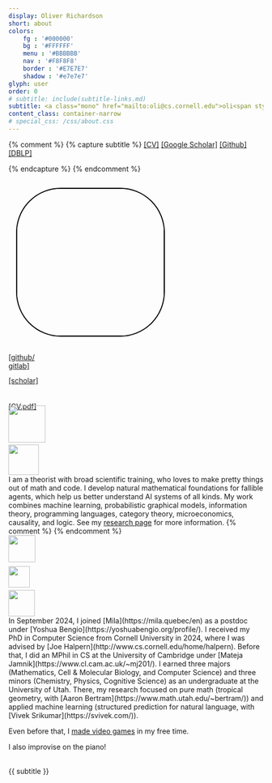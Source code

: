 ```yaml
---
display: Oliver Richardson
short: about
colors:
    fg : '#000000'
    bg : '#FFFFFF'
    menu : '#BBBBBB'
    nav : '#F8F8F8'
    border : '#E7E7E7'
    shadow : '#e7e7e7'
glyph: user
order: 0
# subtitle: include(subtitle-links.md)
subtitle: <a class="mono" href="mailto:oli@cs.cornell.edu">oli<span style="margin-left:5px;margin-right:5px;font-family:sans-serif;">@</span>cs.cornell.edu</a>
content_class: container-narrow
# special_css: /css/about.css
---
```

{% comment %}
{% capture subtitle %}
[[CV]](/files/cv.pdf)
[[Google Scholar]](https://scholar.google.com/citations?user=5_yI4jIAAAAJ)
[[Github]](https://github.com/orichardson)
[[DBLP]](https://dblp.org/pid/281/7499.html)
<!-- [[Twitter]]()
[[Instagram]]() -->
{% endcapture %}
{% endcomment %}

<div class="portrait">
<!-- ![portrait](/images/me-1.jpg) -->
<!-- <img src="{{ site.baseurl }}/images/me-1-cropped.jpg" style="width:200px;float:right;margin-left:15px;border-radius:50%;"/> -->
<!-- <img src="{{ site.baseurl }}/images/me-2-cropped.jpg" style="width:25vw; margin-left:15px;border-radius:50%;"/> -->
<!-- <img src="{{ site.baseurl }}/images/me-3-cropped.jpg" style="width:350px;float:right;margin:15px;border-radius:50%;"/> -->
<!-- <img src="{{ site.baseurl }}/images/me-3--crop2.jpg" 
    style="width:360px;margin:15px;border-radius:50%;border:2px solid black;max-width:90vw;"/> -->
<img src="{{ site.baseurl }}/images/me4-cropped.jpg" 
    style="width:290px;margin:15px;border-radius:30%;border:2px solid black;max-width:80vw;"/>
<!-- <img src="{{ site.baseurl }}/images/me-3-cropped.jpg" 
style="width:450px;margin:15px;border-radius:50%;border:2px solid black;max-width:90vw;"/> -->
<!-- <img src="/images/me-3--crop2.jpg" style="width:350px;margin:15px;margin-left:30px;border-radius:50%;"/> -->
<!-- <img src="/images/me-2-cropped.jpg" style="width:350px;height=305px;margin:15px;margin-left:30px;border-radius:50%;"/> -->
<div class="icon-panel">
<!-- <a href="mailto:" title="email"><i class="fas fa-envelope"></i></a> -->
    <a href="https://github.com/orichardson" title="GitHub" style="margin-right:-5px"
             target="_blank" rel="noopener noreferrer">
        <i class="fab fa-github" style="margin-right:-9px"></i>
        <br/>
        <span class="icon-label">[github/</span>
        </a>
    <a href="https://gitlab.com/zaytuna" title="GitLab">
        <i class="fab fa-gitlab" style="margin-left:-9px"></i>
        <br/>
        <span class="icon-label">gitlab]</span>
        </a>
    <br/>
    <br/>
    <a href="https://scholar.google.com/citations?user=5_yI4jIAAAAJ" title="Google Scholar">
        <div style="margin-bottom:-5px;"><i class="ai ai-google-scholar"></i></div>
        <!-- <br/> -->
        <span class="icon-label">[scholar]</span>
        </a>
    <br/>
    <br/>
    <a href="{{ site.baseurl }}/files/cv.pdf" title="CV">
        <i class="fa fa-snowflake"></i>
        <br/>
        <span class="icon-label">[CV.pdf]</span>
        </a>
</div>
</div>

<!-- <div class="col-md-6 col-"> -->
<!-- <div style="width:55px;float:right;margin-left:15px;">
<img src="/images/theu.png" width=50px/>
<img src="/images/ucam.png" width=50px/>
<img src="/images/cornell-seal.png" width=50px/>
</div> -->

<div class="seal" style="margin-top:-10px">
    <a href="https://mila.quebec"><img src="{{ site.baseurl }}/images/mila-logo.png" style="width:5.2em;"/></a> <br/>
    <a href="https://www.umontreal.ca/"><img src="{{ site.baseurl }}/images/udm-logo.png" style="width:4.3em;margin-top:4px;"/></a>
</div>
<!-- **Bio.&nbsp;&nbsp;** -->
I am a theorist with broad scientific training, who loves to make pretty things out of math and code.
I develop natural mathematical foundations for fallible agents, which help us better understand AI systems of all kinds.
<!-- Currently, I am a PhD candidate in Computer Science at Cornell University, advised by [Joe Halpern](http://www.cs.cornell.edu/home/halpern). -->
My work combines 
machine learning, probabilistic graphical models, information theory, programming languages, category theory, microeconomics, causality, and logic.
See my <a onclick="event.preventDefault();$('.navtab-research>a').click();" href="{{ site.baseurl }}/research/">research page</a> for more information.
{% comment %}
<!-- I am a theorist, but love to write code. -->
<!-- with broad mathematical and scientific training. -->
<!-- My research focuses primarily on a unified theory of probabilistic modeling that allows
for inconsistent beliefs. This theory is based on a class of models I invented, called
[Probabilistic Dependency Graphs (PDGs)](https://orichardson.github.io/pdg/), which
subsume traditional graphical models (Bayesian networks, factor graphs, causal models), and also model modern machine learning settings (Classification, GANs, VAEs, ...). 
This gives rise to an intuitive interpretation of loss functions as a degree of inconsistency, and learning/inference/adversarial attack algorithms as ways to resolve that inconsistency.  -->
<!-- Critically, PDGs can contain inconsistent probabilistic information, and that degree of inconsistency
turns out to be quite important. -->
<!-- Before starting my PhD, I did an MPhil at the University of Cambridge,
    where I did research in diagrammatic reasoning with [Mateja Jamnik]().
As an undergraduate at the University of Utah,
    I studied biology, 
    pure math (tropical geometry, with [Aaron Betram]()), 
    and applied machine learning (structured prediction, with [Vivek Srikumar]()). -->
{% endcomment %}
<div class="seal">
    <a href="https://www.cs.cornell.edu/"><img src="{{ site.baseurl }}/images/cornell-seal.png" style="width:3.8em;margin-right:0.5em"/></a><br/>
    <a href="https://www.cam.ac.uk/"><img src="{{ site.baseurl }}/images/ucam.png" style="width:3.0em;margin-top:8px;margin-right:0.6em"/></a><br/>
    <a href="https://www.utah.edu"><img src="{{ site.baseurl }}/images/theu.png" style="width:3.7em;margin-top:5px;margin-right:0.6em"/></a>
</div>
In September 2024, I joined [Mila](https://mila.quebec/en) as a postdoc under [Yoshua Bengio](https://yoshuabengio.org/profile/). 
I received my PhD in Computer Science from Cornell University in 2024, where I was advised by [Joe Halpern](http://www.cs.cornell.edu/home/halpern).
Before that, I did an MPhil in CS at the University of Cambridge under [Mateja Jamnik](https://www.cl.cam.ac.uk/~mj201/).
I earned three majors (Mathematics, Cell & Molecular Biology, and Computer Science) and three minors (Chemistry, Physics, Cognitive Science) as an undergraduate at the University of Utah. There, my research focused on pure math (tropical geometry, with [Aaron Bertram](https://www.math.utah.edu/~bertram/)) and applied machine learning (structured prediction for natural language, with [Vivek Srikumar](https://svivek.com/)).
<!-- ;**
 now I do applied math and theoretical machine learning.** -->

Even before that, I [made video games](https://gitlab.com/zaytuna) in my free time.
<!-- I also play many sports and improvise on the piano! -->
I also improvise on the piano!

<br>
{{ subtitle }}

<!-- MUSIC! SHould wait until I have another page + more improv. 
<h4 >Improvization</h4>
<div class="loading">
<iframe width="100%" height="450"  scrolling="no" frameborder="no" src="https://w.soundcloud.com/player/?url=https%3A//api.soundcloud.com/playlists/349382933&amp;color=7e00bc&amp;;auto_play=false&amp;hide_related=false&amp;show_comments=true&amp;show_user=true&amp;show_reposts=false"></iframe>
</div>
-->